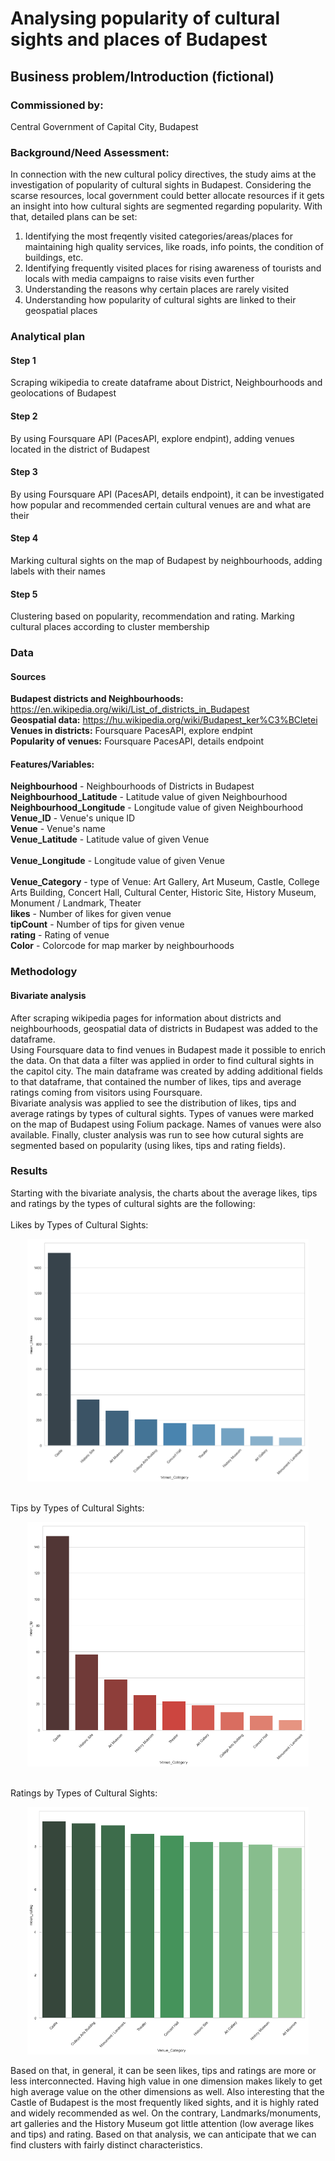  # Analysing popularity of cultural sights and places of Budapest
 

## Business problem/Introduction (fictional)
### Commissioned by: 
Central Government of Capital City, Budapest

### Background/Need Assessment:
In connection with the new cultural policy directives, the study aims at the investigation of popularity of cultural sights in Budapest. Considering the scarse resources, local government could better allocate resources if it gets an insight into how cultural sights are segmented regarding popularity. With that, detailed plans can be set: 
1. Identifying the most freqently visited categories/areas/places for maintaining high quality services, like roads, info points, the condition of buildings, etc.
2. Identifying frequently visited places for rising awareness of tourists and locals with media campaigns to raise visits even further
3. Understanding the reasons why certain places are rarely visited
4. Understanding how popularity of cultural sights are linked to their geospatial places

### Analytical plan
#### Step 1 
Scraping wikipedia to create dataframe about District, Neighbourhoods and geolocations of Budapest
#### Step 2 
By using Foursquare API (PacesAPI, explore endpint), adding venues located in the district of Budapest
#### Step 3 
By using Foursquare API (PacesAPI, details endpoint), it can be investigated how popular and recommended certain cultural venues are and what are their 
#### Step 4 
Marking cultural sights on the map of Budapest by neighbourhoods, adding labels with their names
#### Step 5
Clustering based on popularity, recommendation and rating. Marking cultural places according to cluster membership

### Data
#### Sources
<b>Budapest districts and Neighbourhoods:</b> https://en.wikipedia.org/wiki/List_of_districts_in_Budapest</br>
<b>Geospatial data:</b> https://hu.wikipedia.org/wiki/Budapest_ker%C3%BCletei</br>
<b>Venues in districts:</b> Foursquare PacesAPI, explore endpint</br>
<b>Popularity of venues:</b> Foursquare PacesAPI, details endpoint</br>

#### Features/Variables:
<b>Neighbourhood</b> 	- Neighbourhoods of Districts in Budapest</br>
<b>Neighbourhood_Latitude</b> - Latitude value of given Neighbourhood</br>
<b>Neighbourhood_Longitude</b> 	-  Longitude value of given Neighbourhood</br>
<b>Venue_ID</b> - Venue's unique ID</br>
<b>Venue</b> 	- Venue's name</br>
<b>Venue_Latitude</b> - Latitude value of given Venue</br>	
<b>Venue_Longitude</b> - Longitude value of given Venue</br>	
<b>Venue_Category</b> - type of Venue: Art Gallery, Art Museum, Castle, College Arts Building, Concert Hall, Cultural Center,     Historic Site, History Museum, Monument / Landmark, Theater</br>
<b>likes</b> - Number of likes for given venue</br>
<b>tipCount</b> - Number of tips for given venue</br>
<b>rating</b> - Rating of venue	</br>
<b>Color</b> - Colorcode for map marker by neighbourhoods</br>

### Methodology
#### Bivariate analysis
After scraping wikipedia pages for information about districts and neighbourhoods, geospatial data of districts in Budapest was added to the dataframe.<br/> 
Using Foursquare data to find venues in Budapest made it possible to enrich the data. On that data a filter was applied in order to find cultural sights in the capitol city. 
The main dataframe was created by adding additional fields to that dataframe, that contained the number of likes, tips and average ratings coming from visitors using Foursquare. <br/>
Bivariate analysis was applied to see the distribution of likes, tips and average ratings by types of cultural sights. 
Types of vanues were marked on the map of Budapest using Folium package. Names of vanues were also available.
Finally, cluster analysis was run to see how cutural sights are segmented based on popularity (using likes, tips and rating fields).

### Results
Starting with the bivariate analysis, the charts about the average likes, tips and ratings by the types of cultural sights are the following:<br/>
<br/>Likes by Types of Cultural Sights: <br/>
<p align="center">
  <img src="https://github.com/ZsoltNagy86/Budapest_Cult_Sites/blob/master/Charts/likes_by_cat.png" width="450" title="Likes by Types of Cultural Sights">
</p>
<br/>Tips by Types of Cultural Sights: <br/>
<p align="center">
  <img src="https://github.com/ZsoltNagy86/Budapest_Cult_Sites/blob/master/Charts/tips_by_cat.png" width="450" title="Tips by Types of Cultural Sights">
</p>
<br/>Ratings by Types of Cultural Sights: <br/>
<p align="center">
  <img src="https://github.com/ZsoltNagy86/Budapest_Cult_Sites/blob/master/Charts/rating_by_cat.png" width="450" title="Ratings by Types of Cultural Sights">
</p>
Based on that, in general, it can be seen likes, tips and ratings are more or less interconnected. Having high value in one dimension makes likely to get high average value on the other dimensions as well. Also interesting that the Castle of Budapest is the most frequently liked sights, and it is highly rated and widely recommended as wel. On the contrary, Landmarks/monuments, art galleries and the History Museum got little attention (low average likes and tips) and rating. Based on that analysis, we can anticipate that we can find clusters with fairly distinct characteristics. 
